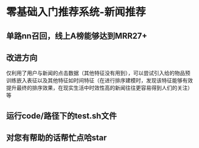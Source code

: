 # 零基础入门推荐系统-新闻推荐
## 单路nn召回，线上A榜能够达到MRR27+

## 改进方向
  仅利用了用户与新闻的点击数据（其他特征没有用到），可以尝试引入给的物品预训练嵌入表征以及其他特征如时间特征（在进行排序建模时，发现该特征能够有效提升最终的排序效果，在现实生活中时效性高的新闻往往更容易得到人们的关注）等
  
## 运行code/路径下的test.sh文件

## 对您有帮助的话帮忙点哈star
